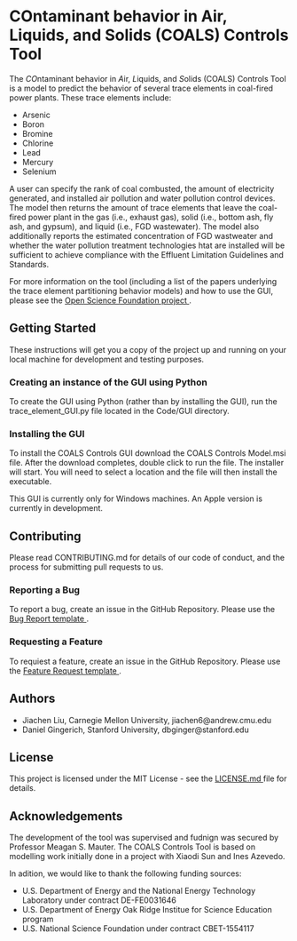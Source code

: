 # COntaminant behavior in Air, Liquids, and Solids (COALS) Controls Tool

The *CO*ntaminant behavior in *A*ir, *L*iquids, and *S*olids (COALS) Controls Tool is a model to predict the behavior of several trace elements in coal-fired power plants.  These trace elements include:
<ul>
  <li> Arsenic </li>
  <li> Boron </li>
  <li> Bromine </li>
  <li> Chlorine </li>
  <li> Lead </li>
  <li> Mercury </li>
  <li> Selenium </li>
  </ul>
A user can specify the rank of coal combusted, the amount of electricity generated, and installed air pollution and water pollution control devices.  The model then returns the amount of trace elements that leave the coal-fired power plant in the gas (i.e., exhaust gas), solid (i.e., bottom ash, fly ash, and gypsum), and liquid (i.e., FGD wastewater).  The model also additionally reports the estimated concentration of FGD wastweater and whether the water pollution treatment technologies htat are installed will be sufficient to achieve compliance with the Effluent Limitation Guidelines and Standards.

For more information on the tool (including a list of the papers underlying the trace element partitioning behavior models) and how to use the GUI, please see the <a href="https://osf.io/6rfe8/"> Open Science Foundation project </a>.

## Getting Started
These instructions will get you a copy of the project up and running on your local machine for development and testing purposes.

### Creating an instance of the GUI using Python
To create the GUI using Python (rather than by installing the GUI), run the trace_element_GUI.py file located in the Code/GUI directory.

### Installing the GUI 
To install the COALS Controls GUI download the COALS Controls Model.msi file.  After the download completes, double click to run the file.  The installer will start.  You will need to select a location and the file will then install the executable.

This GUI is currently only for Windows machines.  An Apple version is currently in development.

## Contributing

Please read CONTRIBUTING.md for details of our code of conduct, and the process for submitting pull requests to us.

### Reporting a Bug
To report a bug, create an issue in the GitHub Repository.  Please use the <a href="https://github.com/we3lab/coals_controls/issues/new?assignees=&labels=&template=bug_report.md&title="> Bug Report template </a>.

### Requesting a Feature
To requiest a feature, create an issue in the GitHub Repository.  Please use the <a href="https://github.com/we3lab/coals_controls/issues/new?assignees=&labels=&template=feature_request.md&title="> Feature Request template </a>.

## Authors
<ul> 
  <li> Jiachen Liu, Carnegie Mellon University, jiachen6@andrew.cmu.edu </li>
  <li> Daniel Gingerich, Stanford University, dbginger@stanford.edu </li>
  </ul>
  
## License

This project is licensed under the MIT License - see the <a href="https://github.com/we3lab/coals_controls/blob/master/LICENSE"> LICENSE.md </a> file for details.

## Acknowledgements
The development of the tool was supervised and fudnign was secured by Professor Meagan S. Mauter.  The COALS Controls Tool is based on modelling work initially done in a project with Xiaodi Sun and Ines Azevedo. 

In adition, we would like to thank the following funding sources:  
<ul>
  <li> U.S. Department of Energy and the National Energy Technology Laboratory under contract DE-FE0031646 </li>
  <li> U.S. Department of Energy Oak Ridge Institue for Science Education program </li>
  <li> U.S. National Science Foundation under contract CBET-1554117 </li>
    
